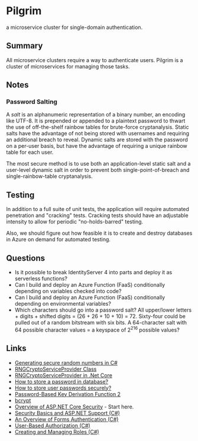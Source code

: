 # Pilgrim
a microservice cluster for single-domain authentication.

## Summary

All microservice clusters require a way to authenticate users. Pilgrim is a cluster of microservices for managing those tasks.

## Notes

### Password Salting

A _salt_ is an alphanumeric representation of a binary number, an encoding like UTF-8. It is prepended or appended to a plaintext password to thwart the use of off-the-shelf rainbow tables for brute-force cryptanalysis. Static salts have the advantage of not being stored with usernames and requiring an additional breach to reveal. Dynamic salts are stored with the password on a per-user basis, but have the advantage of requiring a unique rainbow table for each user.

The most secure method is to use both an application-level static salt and a user-level dynamic salt in order to prevent both single-point-of-breach and single-rainbow-table cryptanalysis.

## Testing

In addition to a full suite of unit tests, the application will require automated penetration and "cracking" tests. Cracking tests should have an adjustable intensity to allow for periodic "no-holds-barred" testing.

Also, we should figure out how feasible it is to create and destroy databases in Azure on demand for automated testing.

## Questions

* Is it possible to break IdentityServer 4 into parts and deploy it as serverless functions?
* Can I build and deploy an Azure Function (FaaS) conditionally depending on variables checked into code?
* Can I build and deploy an Azure Function (FaaS) conditionally depending on environmental variables?
* Which characters should go into a password salt? All upper/lower letters + digits + shifted digits = (26 + 26 + 10 + 10) = 72. Sixty-four could be pulled out of a random bitstream with six bits. A 64-character salt with 64 possible character values = a keyspace of 2<sup>216</sup> possible values?

## Links

* [Generating secure random numbers in C#](https://stackify.com/csharp-random-numbers/)
* [RNGCryptoServiceProvider Class](https://docs.microsoft.com/en-us/dotnet/api/system.security.cryptography.rngcryptoserviceprovider?redirectedfrom=MSDN&view=netframework-4.8)
* [RNGCryptoServiceProvider in .Net Core](https://stackoverflow.com/questions/38632735/rngcryptoserviceprovider-in-net-core)
* [How to store a password in database?](https://www.geeksforgeeks.org/store-password-database/)
* [How to store user passwords securely?](https://nakedsecurity.sophos.com/2013/11/20/serious-security-how-to-store-your-users-passwords-safely/)
* [Password-Based Key Derivation Function 2](https://en.wikipedia.org/wiki/PBKDF2)
* [bcrypt](https://en.wikipedia.org/wiki/Bcrypt)
* [Overview of ASP.NET Core Security](https://docs.microsoft.com/en-us/aspnet/core/security/?view=aspnetcore-3.0) - Start here.
* [Security Basics and ASP.NET Support (C#)](https://docs.microsoft.com/en-us/aspnet/web-forms/overview/older-versions-security/introduction/security-basics-and-asp-net-support-cs)
* [An Overview of Forms Authentication (C#)](https://docs.microsoft.com/en-us/aspnet/web-forms/overview/older-versions-security/introduction/an-overview-of-forms-authentication-cs)
* [User-Based Authorization (C#)](https://docs.microsoft.com/en-us/aspnet/web-forms/overview/older-versions-security/membership/user-based-authorization-cs)
* [Creating and Managing Roles (C#)](https://docs.microsoft.com/en-us/aspnet/web-forms/overview/older-versions-security/roles/creating-and-managing-roles-cs)

